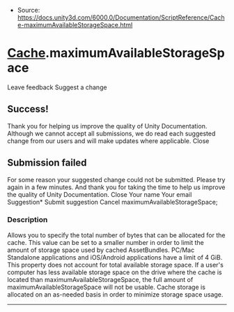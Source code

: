 * Source: https://docs.unity3d.com/6000.0/Documentation/ScriptReference/Cache-maximumAvailableStorageSpace.html

#  [Cache](https://docs.unity3d.com/6000.0/Documentation/ScriptReference/Cache.html).maximumAvailableStorageSpace
Leave feedback
Suggest a change
## Success!
Thank you for helping us improve the quality of Unity Documentation. Although we cannot accept all submissions, we do read each suggested change from our users and will make updates where applicable.
Close
## Submission failed
For some reason your suggested change could not be submitted. Please <a>try again</a> in a few minutes. And thank you for taking the time to help us improve the quality of Unity Documentation.
Close
Your name Your email Suggestion* Submit suggestion
Cancel
maximumAvailableStorageSpace; 
### Description
Allows you to specify the total number of bytes that can be allocated for the cache.
This value can be set to a smaller number in order to limit the amount of storage space used by cached AssetBundles. PC/Mac Standalone applications and iOS/Android applications have a limit of 4 GiB. This property does not account for total available storage space. If a user's computer has less available storage space on the drive where the cache is located than maximumAvailableStorageSpace, the full amount of maximumAvailableStorageSpace will not be usable. Cache storage is allocated on an as-needed basis in order to minimize storage space usage.
* * *
